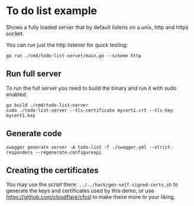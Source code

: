# To do list example

Shows a fully loaded server that by default listens on a unix, http and https socket.

You can run just the http listener for quick testing:

```shellsession
go run ./cmd/todo-list-server/main.go --scheme http
```

## Run full server

To run the full server you need to build the binary and run it with sudo enabled.

```shellsession
go build ./cmd/todo-list-server
sudo ./todo-list-server --tls-certificate mycert1.crt --tls-key mycert1.key
```

## Generate code

```shellsession
swagger generate server -A todo-list -f ./swagger.yml --strict-responders --regenerate-configureapi
```

## Creating the certificates

You may use the script there: `../../hack/gen-self-signed-certs.sh` to generate the
keys and certificates used by this demo, or use https://github.com/cloudflare/cfssl
to make these more to your liking.
